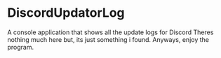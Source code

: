 # DiscordUpdatorLog
A console application that shows all the update logs for Discord
Theres nothing much here but, its just something i found. 
Anyways, enjoy the program.
